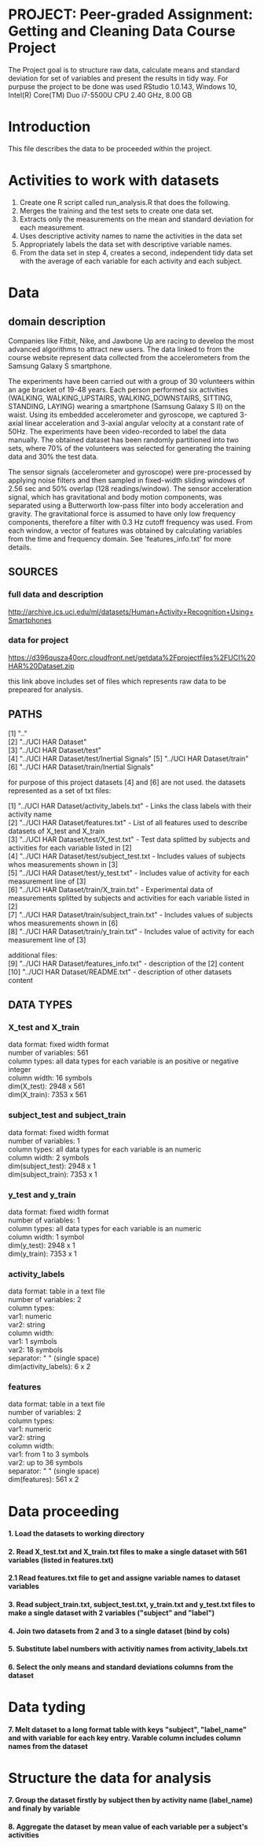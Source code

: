 # PROJECT: Peer-graded Assignment: Getting and Cleaning Data Course Project
The Project goal is to structure raw data, calculate means and standard deviation for set of variables and present the results in tidy way. For purpuse the project to be done was used RStudio 1.0.143, Windows 10, Intel(R) Core(TM) Duo i7-5500U CPU 2.40 GHz, 8.00 GB

# Introduction
This file describes the data to be proceeded within the project.

# Activities to work with datasets
1. Create one R script called run_analysis.R that does the following.
2. Merges the training and the test sets to create one data set.
3. Extracts only the measurements on the mean and standard deviation for each measurement.
4. Uses descriptive activity names to name the activities in the data set
5. Appropriately labels the data set with descriptive variable names.
6. From the data set in step 4, creates a second, independent tidy data set with the average of each variable for each activity and each subject.

# Data
## domain description
Companies like Fitbit, Nike, and Jawbone Up are racing to develop the most advanced algorithms to attract new users. The data linked to from the course website represent data collected from the accelerometers from the Samsung Galaxy S smartphone.

The experiments have been carried out with a group of 30 volunteers within an age bracket of 19-48 years. Each person performed six activities (WALKING, WALKING_UPSTAIRS, WALKING_DOWNSTAIRS, SITTING, STANDING, LAYING) wearing a smartphone (Samsung Galaxy S II) on the waist. Using its embedded accelerometer and gyroscope, we captured 3-axial linear acceleration and 3-axial angular velocity at a constant rate of 50Hz. The experiments have been video-recorded to label the data manually. The obtained dataset has been randomly partitioned into two sets, where 70% of the volunteers was selected for generating the training data and 30% the test data. 

The sensor signals (accelerometer and gyroscope) were pre-processed by applying noise filters and then sampled in fixed-width sliding windows of 2.56 sec and 50% overlap (128 readings/window). The sensor acceleration signal, which has gravitational and body motion components, was separated using a Butterworth low-pass filter into body acceleration and gravity. The gravitational force is assumed to have only low frequency components, therefore a filter with 0.3 Hz cutoff frequency was used. From each window, a vector of features was obtained by calculating variables from the time and frequency domain. See 'features_info.txt' for more details. 

## SOURCES
### full data and description
http://archive.ics.uci.edu/ml/datasets/Human+Activity+Recognition+Using+Smartphones 

### data for project
https://d396qusza40orc.cloudfront.net/getdata%2Fprojectfiles%2FUCI%20HAR%20Dataset.zip 

this link above includes set of files which represents raw data to be prepeared for analysis.

## PATHS
[1] ".."                                       
[2] "../UCI HAR Dataset"                       
[3] "../UCI HAR Dataset/test"                  
[4] "../UCI HAR Dataset/test/Inertial Signals" 
[5] "../UCI HAR Dataset/train"                 
[6] "../UCI HAR Dataset/train/Inertial Signals"

for purpose of this project datasets [4] and [6] are not used.
the datasets represented as a set of txt files:

[1] "../UCI HAR Dataset/activity_labels.txt"     - Links the class labels with their activity name                      
[2] "../UCI HAR Dataset/features.txt"            - List of all features used to describe datasets of X_test and X_train                   
[3] "../UCI HAR Dataset/test/X_test.txt"         - Test data splitted by subjects and activities for each variable listed in [2]                  
[4] "../UCI HAR Dataset/test/subject_test.txt    - Includes values of subjects whos measurements shown in [3]                  
[5] "../UCI HAR Dataset/test/y_test.txt"         - Includes value of activity for each measurement line of [3]                  
[6] "../UCI HAR Dataset/train/X_train.txt"       - Experimental data of measurements splitted by subjects and activities for each variable listed in [2]                  
[7] "../UCI HAR Dataset/train/subject_train.txt" - Includes values of subjects whos measurements shown in [6]                  
[8] "../UCI HAR Dataset/train/y_train.txt"       - Includes value of activity for each measurement line of [3]                  

additional files:                  
[9] "../UCI HAR Dataset/features_info.txt" - description of the [2] content                  
[10] "../UCI HAR Dataset/README.txt" - description of other datasets content

## DATA TYPES

### X_test and X_train
data format: fixed width format                  
number of variables: 561                  
column types: all data types for each variable is an positive or negative integer                  
column width: 16 symbols                   
dim(X_test): 2948 x 561                  
dim(X_train): 7353 x 561                  

### subject_test and subject_train
data format: fixed width format                  
number of variables: 1                  
column types: all data types for each variable is an numeric                  
column width: 2 symbols                   
dim(subject_test): 2948 x 1                  
dim(subject_train): 7353 x 1                  

### y_test and y_train
data format: fixed width format                  
number of variables: 1                  
column types: all data types for each variable is an numeric                  
column width: 1 symbol                  
dim(y_test): 2948 x 1                  
dim(y_train): 7353 x 1                  

### activity_labels
data format: table in a text file                  
number of variables: 2                  
column types:                   
  var1: numeric                  
  var2: string                  
column width:                   
  var1: 1 symbols                  
  var2: 18 symbols                  
separator: " " (single space)                  
dim(activity_labels): 6 x 2                  

### features
data format: table in a text file                  
number of variables: 2                  
column types:                   
  var1: numeric                  
  var2: string                  
column width:                   
  var1: from 1 to 3 symbols                  
  var2: up to 36 symbols                  
separator: " " (single space)                  
dim(features): 561 x 2        

# Data proceeding
#### 1. Load the datasets to working directory
#### 2. Read X_test.txt and X_train.txt files to make a single dataset with 561 variables (listed in features.txt)
#### 2.1 Read features.txt file to get and assigne variable names to dataset variables
#### 3. Read subject_train.txt, subject_test.txt, y_train.txt and y_test.txt files to make a single dataset with 2 variables ("subject" and "label")
#### 4. Join two datasets from 2 and 3 to a single dataset (bind by cols)
#### 5. Substitute label numbers with activitiy names from activity_labels.txt
#### 6. Select the only means and standard deviations columns from the dataset

# Data tyding
#### 7. Melt dataset to a long format table with keys "subject", "label_name" and with variable for each key entry. Varable column includes column names from the dataset

# Structure the data for analysis
#### 7. Group the dataset firstly by subject then by activity name (label_name) and finaly by variable
#### 8. Aggregate the dataset by mean value of each variable per a subject's activities


